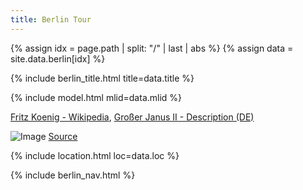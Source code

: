 ```yaml
---
title: Berlin Tour
---
```


{% assign idx = page.path | split: "/" | last | abs %}
{% assign data = site.data.berlin[idx] %}

{% include berlin_title.html title=data.title %}

{% include model.html mlid=data.mlid %}

[Fritz Koenig - Wikipedia](https://en.wikipedia.org/wiki/Fritz_Koenig),
[Großer Janus II - Description (DE)](https://bildhauerei-in-berlin.de/bildwerk/grosser-janus-ii/)

![Image](https://bildhauerei-in-berlin.de/wp-content/uploads/18f9087f-f444-42c1-b86a-f363fab255b1.jpg) [Source](https://bildhauerei-in-berlin.de/bildwerk/grosser-janus-ii/)

{% include location.html loc=data.loc %}

{% include berlin_nav.html %}

